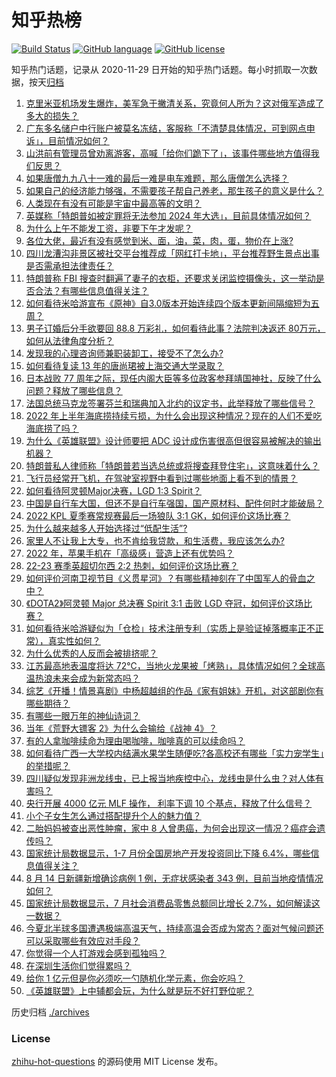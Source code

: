 # 知乎热榜
[![Build Status](https://github.com/ToWeLong/zhihu-hot-questions/workflows/CI/badge.svg)](https://github.com/ToWeLong/zhihu-hot-questions/actions)
[![GitHub language](https://img.shields.io/badge/language-golang-orange.svg)](https://golang.org/)
[![GitHub license](https://img.shields.io/github/license/ToWeLong/zhihu-hot-questions)](https://github.com/ToWeLong/zhihu-hot-questions/blob/main/LICENSE)

知乎热门话题，记录从 2020-11-29 日开始的知乎热门话题。每小时抓取一次数据，按天[归档](./archives)

<!-- BEGIN -->

1. [克里米亚机场发生爆炸，美军急于撇清关系，究竟何人所为？这对俄军造成了多大的损失？](https://www.zhihu.com/question/548441663)
1. [广东多名储户中行账户被莫名冻结，客服称「不清楚具体情况，可到网点申诉」，目前情况如何？](https://www.zhihu.com/question/547634907)
1. [山洪前有管理员曾劝离游客，高喊「给你们跪下了」，该事件哪些地方值得我们反思？](https://www.zhihu.com/question/548424061)
1. [如果唐僧九九八十一难的最后一难是电车难题，那么唐僧怎么选择？](https://www.zhihu.com/question/522895422)
1. [如果自己的经济能力够强，不需要孩子帮自己养老，那生孩子的意义是什么？](https://www.zhihu.com/question/548405557)
1. [人类现在有没有可能是宇宙中最高等的文明？](https://www.zhihu.com/question/275244312)
1. [英媒称「特朗普如被定罪将无法参加 2024 年大选」，目前具体情况如何？](https://www.zhihu.com/question/548446407)
1. [为什么上午不能发工资，非要下午才发呢？](https://www.zhihu.com/question/512152178)
1. [各位大佬，最近有没有感觉到米、面，油，菜，肉，蛋，物价在上涨?](https://www.zhihu.com/question/543409039)
1. [四川龙漕沟非景区被社交平台推荐成「网红打卡地」，平台推荐野生景点出事是否需承担法律责任？](https://www.zhihu.com/question/548381423)
1. [特朗普称 FBI 搜查时翻遍了妻子的衣柜，还要求关闭监控摄像头，这一举动是否合法？有哪些信息值得关注？](https://www.zhihu.com/question/548459478)
1. [如何看待米哈游宣布《原神》自3.0版本开始连续四个版本更新间隔缩短为五周？](https://www.zhihu.com/question/548275375)
1. [男子订婚后分手欲要回 88.8 万彩礼，如何看待此事？法院判决返还 80万元，如何从法律角度分析？](https://www.zhihu.com/question/548343129)
1. [发现我的心理咨询师兼职装卸工，接受不了怎么办?](https://www.zhihu.com/question/547675791)
1. [如何看待复读 13 年的唐尚珺被上海交通大学录取？](https://www.zhihu.com/question/547619587)
1. [日本战败 77 周年之际，现任内阁大臣等多位政客参拜靖国神社，反映了什么问题？释放了哪些信息？](https://www.zhihu.com/question/548454842)
1. [法国总统马克龙签署芬兰和瑞典加入北约的议定书，此举释放了哪些信号？](https://www.zhihu.com/question/548364439)
1. [2022 年上半年海底捞持续亏损，为什么会出现这种情况？现在的人们不爱吃海底捞了吗？](https://www.zhihu.com/question/548451140)
1. [为什么《英雄联盟》设计师要把 ADC 设计成伤害很高但很容易被解决的输出机器？](https://www.zhihu.com/question/543929880)
1. [特朗普私人律师称「特朗普若当选总统或将搜查拜登住宅」，这意味着什么？](https://www.zhihu.com/question/548450100)
1. [飞行员经常开飞机，在驾驶室视野中看到过哪些地面上看不到的情景？](https://www.zhihu.com/question/342761853)
1. [如何看待阿灵顿Major决赛，LGD 1:3 Spirit？](https://www.zhihu.com/question/548427196)
1. [中国是自行车大国，但还不是自行车强国，国产原材料、配件何时才能破局？](https://www.zhihu.com/question/547884327)
1. [2022 KPL 夏季赛常规赛最后一场狼队 3:1 GK，如何评价这场比赛？](https://www.zhihu.com/question/548388672)
1. [为什么越来越多人开始选择过“低配生活”?](https://www.zhihu.com/question/543130015)
1. [家里人不让我上大专，也不肯给我贷款，和生活费，我应该怎么办?](https://www.zhihu.com/question/548402747)
1. [2022 年，苹果手机在「高级感」营造上还有优势吗？](https://www.zhihu.com/question/543536324)
1. [22-23 赛季英超切尔西 2:2 热刺，如何评价这场比赛？](https://www.zhihu.com/question/548404813)
1. [如何评价河南卫视节目《义贯星河》？有哪些精神刻在了中国军人的骨血之中？](https://www.zhihu.com/question/548270704)
1. [《DOTA2》阿灵顿 Major 总决赛 Spirit 3:1 击败 LGD 夺冠，如何评价这场比赛？](https://www.zhihu.com/question/548426613)
1. [如何看待米哈游疑似为「仓检」技术注册专利（实质上是验证掉落概率正不正常），真实性如何？](https://www.zhihu.com/question/548376396)
1. [为什么优秀的人反而会被排挤呢？](https://www.zhihu.com/question/548421533)
1. [江苏最高地表温度将达 72℃，当地火龙果被「烤熟」，具体情况如何？全球高温热浪未来会成为新常态吗？](https://www.zhihu.com/question/548340729)
1. [综艺《开播！情景喜剧》中杨超越组的作品《家有姐妹》开机，对这部剧你有哪些期待？](https://www.zhihu.com/question/548334277)
1. [有哪些一眼万年的神仙诗词？](https://www.zhihu.com/question/547748295)
1. [当年《荒野大镖客 2》为什么会输给《战神 4》？](https://www.zhihu.com/question/530527235)
1. [有的人拿咖啡续命为理由喝咖啡，咖啡真的可以续命吗？](https://www.zhihu.com/question/545131138)
1. [如何看待广西一大学校内结满水果学生随便吃?各高校还有哪些「实力宠学生」的举措呢？](https://www.zhihu.com/question/548335386)
1. [四川疑似发现非洲龙线虫，已上报当地疾控中心，龙线虫是什么虫？对人体有害吗？](https://www.zhihu.com/question/548484310)
1. [央行开展 4000 亿元 MLF 操作， 利率下调 10 个基点，释放了什么信号？](https://www.zhihu.com/question/548441543)
1. [小个子女生怎么通过搭配提升个人的魅力值？](https://www.zhihu.com/question/543145912)
1. [二胎妈妈被查出恶性肿瘤，家中 8 人曾患癌，为何会出现这一情况？癌症会遗传吗？](https://www.zhihu.com/question/548438674)
1. [国家统计局数据显示，1-7 月份全国房地产开发投资同比下降 6.4%，哪些信息值得关注？](https://www.zhihu.com/question/548443712)
1. [8 月 14 日新疆新增确诊病例 1 例，无症状感染者 343 例，目前当地疫情情况如何？](https://www.zhihu.com/question/548426334)
1. [国家统计局数据显示，7 月社会消费品零售总额同比增长 2.7%，如何解读这一数据？](https://www.zhihu.com/question/548443709)
1. [今夏北半球多国遭遇极端高温天气，持续高温会否成为常态？面对气候问题还可以采取哪些有效应对手段？](https://www.zhihu.com/question/548364050)
1. [你觉得一个人打游戏会感到孤独吗？](https://www.zhihu.com/question/548396724)
1. [在深圳生活你们觉得累吗？](https://www.zhihu.com/question/546359949)
1. [给你 1 亿元但是你必须吃一勺随机化学元素，你会吃吗？](https://www.zhihu.com/question/543286181)
1. [《英雄联盟》上中辅都会玩，为什么就是玩不好打野位呢？](https://www.zhihu.com/question/514505786)

<!-- END -->

历史归档 [./archives](./archives)


### License
[zhihu-hot-questions](https://github.com/towelong/zhihu-hot-questions) 的源码使用 MIT License 发布。